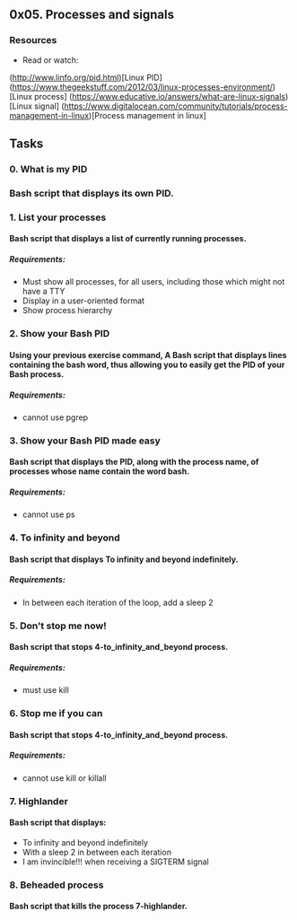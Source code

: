 ## 0x05. Processes and signals

### Resources
* Read or watch:

(http://www.linfo.org/pid.html)[Linux PID]
(https://www.thegeekstuff.com/2012/03/linux-processes-environment/)[Linux process]
(https://www.educative.io/answers/what-are-linux-signals)[Linux signal]
(https://www.digitalocean.com/community/tutorials/process-management-in-linux)[Process management in linux]

## Tasks

### 0. What is my PID

### Bash script that displays its own PID.

### 1. List your processes

#### Bash script that displays a list of currently running processes.

##### Requirements:

* Must show all processes, for all users, including those which might not have a TTY
* Display in a user-oriented format
* Show process hierarchy

### 2. Show your Bash PID

#### Using your previous exercise command, A Bash script that displays lines containing the bash word, thus allowing you to easily get the PID of your Bash process.

##### Requirements:

* cannot use pgrep

### 3. Show your Bash PID made easy

#### Bash script that displays the PID, along with the process name, of processes whose name contain the word bash.

##### Requirements:

* cannot use ps

### 4. To infinity and beyond

#### Bash script that displays To infinity and beyond indefinitely.

##### Requirements:

* In between each iteration of the loop, add a sleep 2

### 5. Don't stop me now!

#### Bash script that stops 4-to_infinity_and_beyond process.

##### Requirements:

* must use kill

### 6. Stop me if you can

#### Bash script that stops 4-to_infinity_and_beyond process.

##### Requirements:

* cannot use kill or killall

### 7. Highlander

#### Bash script that displays:

* To infinity and beyond indefinitely
* With a sleep 2 in between each iteration
* I am invincible!!! when receiving a SIGTERM signal

### 8. Beheaded process

#### Bash script that kills the process 7-highlander.
